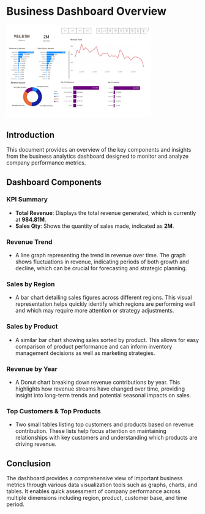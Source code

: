 # Business Dashboard Overview

<img src="Dashboard.png" sizes="100vw" width="378">

## Introduction

This document provides an overview of the key components and insights from the business analytics dashboard designed to monitor and analyze company performance metrics.

## Dashboard Components

### KPI Summary

- **Total Revenue**: Displays the total revenue generated, which is currently at **984.81M**.
- **Sales Qty**: Shows the quantity of sales made, indicated as **2M**.

### Revenue Trend

- A line graph representing the trend in revenue over time. The graph shows fluctuations in revenue, indicating periods of both growth and decline, which can be crucial for forecasting and strategic planning.

### Sales by Region

- A bar chart detailing sales figures across different regions. This visual representation helps quickly identify which regions are performing well and which may require more attention or strategy adjustments.

### Sales by Product

- A similar bar chart showing sales sorted by product. This allows for easy comparison of product performance and can inform inventory management decisions as well as marketing strategies.

### Revenue by Year

- A Donut chart breaking down revenue contributions by year. This highlights how revenue streams have changed over time, providing insight into long-term trends and potential seasonal impacts on sales.

### Top Customers & Top Products

- Two small tables listing top customers and products based on revenue contribution. These lists help focus attention on maintaining relationships with key customers and understanding which products are driving revenue.

## Conclusion

The dashboard provides a comprehensive view of important business metrics through various data visualization tools such as graphs, charts, and tables. It enables quick assessment of company performance across multiple dimensions including region, product, customer base, and time period.
